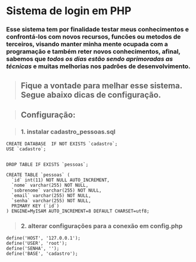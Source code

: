 # Sistema de login em PHP

### Esse sistema tem por finalidade testar meus conhecimentos e confrontá-los com novos recursos, funcões ou metodos de terceiros, visando manter minha mente ocupada com a programação e também reter novos conhecimentos, afinal, sabemos que *todos os dias estão sendo aprimoradas as técnicas* e muitas melhorias nos padrões de desenvolvimento.

>## Fique a vontade para melhar esse sistema. Segue abaixo dicas de configuração.

>## Configuração:

>### 1. instalar cadastro_pessoas.sql
	CREATE DATABASE  IF NOT EXISTS `cadastro`;
	USE `cadastro`;


	DROP TABLE IF EXISTS `pessoas`;

	CREATE TABLE `pessoas` (
	  `id` int(11) NOT NULL AUTO_INCREMENT,
	  `nome` varchar(255) NOT NULL,
	  `sobrenome` varchar(255) NOT NULL,
	  `email` varchar(255) NOT NULL,
	  `senha` varchar(255) NOT NULL,
	  PRIMARY KEY (`id`)
	) ENGINE=MyISAM AUTO_INCREMENT=8 DEFAULT CHARSET=utf8;


>### 2. alterar configurações para a conexão  em config.php

	define('HOST', '127.0.0.1');
	define('USER', 'root');
	define('SENHA', '');
	define('BASE', 'cadastro');